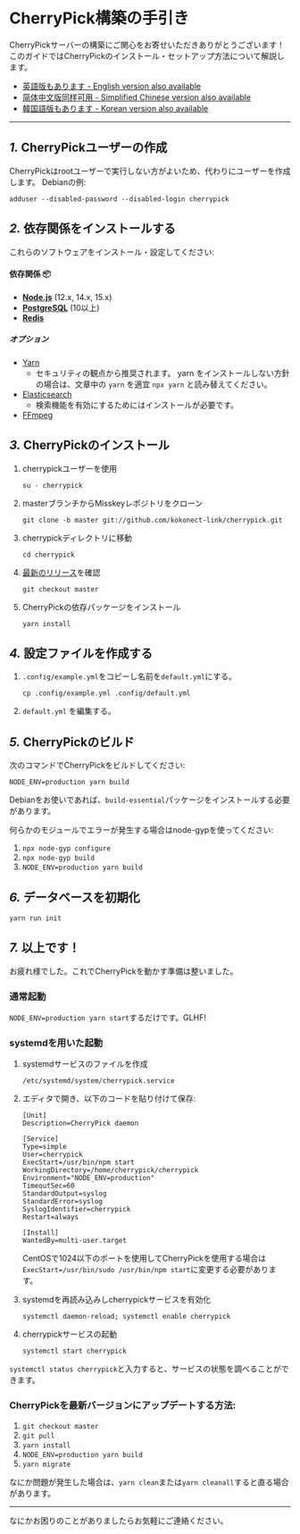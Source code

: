 CherryPick構築の手引き
================================================================

CherryPickサーバーの構築にご関心をお寄せいただきありがとうございます！
このガイドではCherryPickのインストール・セットアップ方法について解説します。

- [英語版もあります - English version also available](./setup.en.md)
- [简体中文版同样可用 - Simplified Chinese version also available](./setup.zh.md)
- [韓国語版もあります - Korean version also available](./setup.ko.md)

----------------------------------------------------------------

*1.* CherryPickユーザーの作成
----------------------------------------------------------------
CherryPickはrootユーザーで実行しない方がよいため、代わりにユーザーを作成します。
Debianの例:

```
adduser --disabled-password --disabled-login cherrypick
```

*2.* 依存関係をインストールする
----------------------------------------------------------------
これらのソフトウェアをインストール・設定してください:

#### 依存関係 :package:
* **[Node.js](https://nodejs.org/en/)** (12.x, 14.x, 15.x)
* **[PostgreSQL](https://www.postgresql.org/)** (10以上)
* **[Redis](https://redis.io/)**

##### オプション
* [Yarn](https://yarnpkg.com/)
	* セキュリティの観点から推奨されます。 yarn をインストールしない方針の場合は、文章中の `yarn` を適宜 `npx yarn` と読み替えてください。
* [Elasticsearch](https://www.elastic.co/)
	* 検索機能を有効にするためにはインストールが必要です。
* [FFmpeg](https://www.ffmpeg.org/)

*3.* CherryPickのインストール
----------------------------------------------------------------
1. cherrypickユーザーを使用

	`su - cherrypick`

2. masterブランチからMisskeyレポジトリをクローン

	`git clone -b master git://github.com/kokonect-link/cherrypick.git`

3. cherrypickディレクトリに移動

	`cd cherrypick`

4. [最新のリリース](https://github.com/kokonect-link/cherrypick/releases/latest)を確認

	`git checkout master`

5. CherryPickの依存パッケージをインストール

	`yarn install`

*4.* 設定ファイルを作成する
----------------------------------------------------------------
1. `.config/example.yml`をコピーし名前を`default.yml`にする。

	`cp .config/example.yml .config/default.yml`

2. `default.yml` を編集する。

*5.* CherryPickのビルド
----------------------------------------------------------------

次のコマンドでCherryPickをビルドしてください:

`NODE_ENV=production yarn build`

Debianをお使いであれば、`build-essential`パッケージをインストールする必要があります。

何らかのモジュールでエラーが発生する場合はnode-gypを使ってください:
1. `npx node-gyp configure`
2. `npx node-gyp build`
3. `NODE_ENV=production yarn build`

*6.* データベースを初期化
----------------------------------------------------------------
``` shell
yarn run init
```

*7.* 以上です！
----------------------------------------------------------------
お疲れ様でした。これでCherryPickを動かす準備は整いました。

### 通常起動
`NODE_ENV=production yarn start`するだけです。GLHF!

### systemdを用いた起動
1. systemdサービスのファイルを作成

	`/etc/systemd/system/cherrypick.service`

2. エディタで開き、以下のコードを貼り付けて保存:

	```
	[Unit]
	Description=CherryPick daemon

	[Service]
	Type=simple
	User=cherrypick
	ExecStart=/usr/bin/npm start
	WorkingDirectory=/home/cherrypick/cherrypick
	Environment="NODE_ENV=production"
	TimeoutSec=60
	StandardOutput=syslog
	StandardError=syslog
	SyslogIdentifier=cherrypick
	Restart=always

	[Install]
	WantedBy=multi-user.target
	```

	CentOSで1024以下のポートを使用してCherryPickを使用する場合は`ExecStart=/usr/bin/sudo /usr/bin/npm start`に変更する必要があります。

3. systemdを再読み込みしcherrypickサービスを有効化

	`systemctl daemon-reload; systemctl enable cherrypick`

4. cherrypickサービスの起動

	`systemctl start cherrypick`

`systemctl status cherrypick`と入力すると、サービスの状態を調べることができます。

### CherryPickを最新バージョンにアップデートする方法:
1. `git checkout master`
2. `git pull`
3. `yarn install`
4. `NODE_ENV=production yarn build`
5. `yarn migrate`

なにか問題が発生した場合は、`yarn clean`または`yarn cleanall`すると直る場合があります。

----------------------------------------------------------------

なにかお困りのことがありましたらお気軽にご連絡ください。
